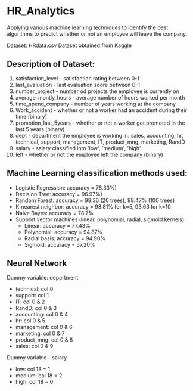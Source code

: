 # HR_Analytics
Applying various machine learning techniques to identify the best algorithms to predict whether or not an employee will leave the company.

Dataset: HRdata.csv
Dataset obtained from Kaggle

Description of Dataset:
----

1. satisfaction_level - satisfaction rating between 0-1
2. last_evaluation - last evaluation score between 0-1
3. number_project - number od projects the employee is currently on
4. average_montly_hours - average number of hours worked per month
5. time_spend_company - number of years working at the company
6. Work_accident - whether or not a worker had an accident during their time (binary)
7. promotion_last_5years - whether or not a worker got promoted in the last 5 years (binary)
8. dept - department the employee is working in: sales, accounting, hr, technical, support, management, IT, product_mng, marketing, RandD
9. salary - salary classified into 'low', 'medium', 'high'
10. left - whether or not the employee left the company (binary)

Machine Learning classification methods used:
----
- Logistic Regression: accuracy = 78.33%)
- Decision Tree: accuracy = 96.97%)
- Random Forest: accuracy = 98.36 (20 trees), 98.47% (100 trees)
- K-nearest neighbor: accuracy = 93.81% for k=5, 93.63 for k=10
- Naive Bayes: accuracy = 78.7%
- Support vector machines (linear, polynomial, radial, sigmoid kernels)
  - Linear: accuracy = 77.43%
  - Polynomial: accuracy = 94.87%
  - Radial basis: accuracy = 94.90%
  - Sigmoid: accuracy = 57.20%

Neural Network
----
Dummy variable: department
- technical: col 0
- support: col 1
- IT: col 0 & 2
- RandD: col 0 & 3
- accounting: col 0 & 4
- hr: col 0 & 5
- management: col 0 & 6
- marketing: col 0 & 7
- product_mng: col 0 & 8
- sales: col 0 & 9

Dummy variable - salary
- low: col 18 = 1
- medium: col 18 = 2
- high: col 18 = 0
